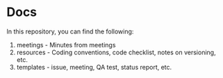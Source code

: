 # Docs

In this repository, you can find the following:

1. meetings - Minutes from meetings 
1. resources - Coding conventions, code checklist, notes on versioning, etc.
1. templates - issue, meeting, QA test, status report, etc.
